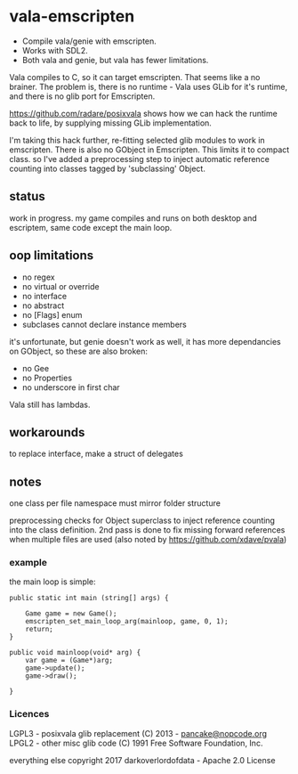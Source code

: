 # vala-emscripten

* Compile vala/genie with emscripten. 
* Works with SDL2. 
* Both vala and genie, but vala has fewer limitations.

Vala compiles to C, so it can target emscripten. That seems like a no brainer. 
The problem is, there is no runtime - Vala uses GLib for it's runtime, and there is no glib port for Emscripten. 

https://github.com/radare/posixvala shows how we can hack the runtime back to life, by supplying missing GLib implementation.

I'm taking this hack further, re-fitting selected glib modules to work in emscripten. 
There is also no GObject in Emscripten. This limits it to compact class. so I've added a preprocessing step to inject automatic reference counting into classes tagged by 'subclassing' Object.

## status
work in progress. my game compiles and runs on both desktop and escriptem, same code except the main loop.

## oop limitations

* no regex
* no virtual or override
* no interface
* no abstract
* no [Flags] enum
* subclases cannot declare instance members

it's unfortunate, but genie doesn't work as well, it has more dependancies on GObject,
so these are also broken:

* no Gee 
* no Properties
* no underscore in first char

Vala still has lambdas.

## workarounds
to replace interface, make a struct of delegates

## notes
one class per file
namespace must mirror folder structure

preprocessing checks for Object superclass to inject reference counting into the class definition.
2nd pass is done to fix missing forward references when multiple files are used (also noted by https://github.com/xdave/pvala)




### example
the main loop is simple:


```vala
public static int main (string[] args) {

    Game game = new Game();
    emscripten_set_main_loop_arg(mainloop, game, 0, 1);
    return;
}

public void mainloop(void* arg) {
    var game = (Game*)arg;
    game->update();
    game->draw();

}
```
### Licences

LGPL3 - posixvala glib replacement (C) 2013 - pancake@nopcode.org
LPGL2 - other misc glib code (C) 1991 Free Software Foundation, Inc.

everything else copyright 2017 darkoverlordofdata - Apache 2.0 License

